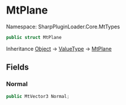 # MtPlane

Namespace: SharpPluginLoader.Core.MtTypes

```csharp
public struct MtPlane
```

Inheritance [Object](https://docs.microsoft.com/en-us/dotnet/api/System.Object) → [ValueType](https://docs.microsoft.com/en-us/dotnet/api/System.ValueType) → [MtPlane](./SharpPluginLoader.Core.MtTypes.MtPlane.md)

## Fields

### **Normal**

```csharp
public MtVector3 Normal;
```
